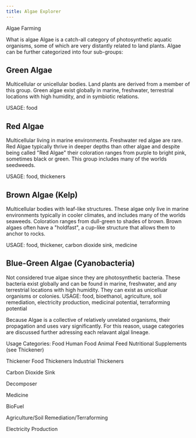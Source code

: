 ```yaml
---
title: Algae Explorer
---
```

Algae Farming

What is algae
Algae is a catch-all category of photosynthetic aquatic organisms, some of which are very distantly related to land plants.  Algae can be further categorized into four sub-groups:

## Green Algae

Multicellular or unicellular bodies.  Land plants are derived from a member of this group.  Green algae exist globally in marine, freshwater, terrestrial locations with high humidity, and in symbiotic relations.

USAGE: food


## Red Algae
Multicellular living in marine environments.  Freshwater red algae are rare.  Red Algae typically thrive in deeper depths than other algae and despite being called "Red Algae" their coloration ranges from purple to bright pink, sometimes black or green.  This group includes many of the worlds seedweeds.

USAGE: food, thickeners


## Brown Algae (Kelp)
Multicellular bodies with leaf-like structures.  These algae only live in marine environments typically in cooler climates, and includes many of the worlds seaweeds.  Coloration ranges from dull-green to shades of brown.  Brown algaes often have a "holdfast", a cup-like structure that allows them to anchor to rocks.

USAGE: food, thickener, carbon dioxide sink, medicine


## Blue-Green Algae (Cyanobacteria)
Not considered true algae since they are photosynthetic bacteria.  These bacteria exist globally and can be found in marine, freshwater, and any terrestrial locations with high humidity.  They can exist as unicelluar organisms or colonies.
USAGE: food, bioethanol, agriculture, soil remediation, electricity production, medicinal potential, terraforming potential

Because Algae is a collective of relatively unrelated organisms, their propagation and uses vary significantly.  For this reason, usage categories are discussed further adressing each relavant algal lineage.

Usage Categories:
Food
    Human Food
    Animal Feed
    Nutritional Supplements
    (see Thickener)

Thickener
    Food Thickeners
    Industrial Thickeners

Carbon Dioxide Sink

Decomposer

Medicine

BioFuel

Agriculture/Soil Remediation/Terraforming

Electricity Production